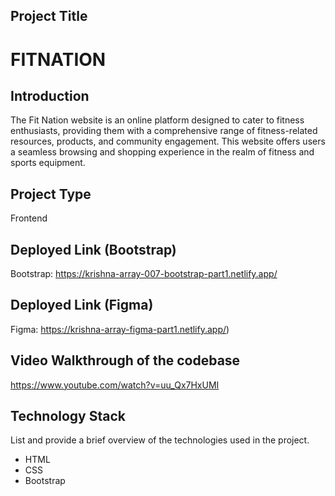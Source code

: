 
## Project Title 
  # FITNATION

## Introduction
The Fit Nation website is an online platform designed to cater to fitness enthusiasts, providing them with a comprehensive range of fitness-related resources, products, and community engagement. 
This website offers users a seamless browsing and shopping experience in the realm of fitness and sports equipment.

## Project Type
Frontend 

## Deployed Link (Bootstrap)
Bootstrap: https://krishna-array-007-bootstrap-part1.netlify.app/

## Deployed Link (Figma)
Figma: https://krishna-array-figma-part1.netlify.app/)


## Video Walkthrough of the codebase
https://www.youtube.com/watch?v=uu_Qx7HxUMI

## Technology Stack
List and provide a brief overview of the technologies used in the project.

- HTML
- CSS
- Bootstrap
